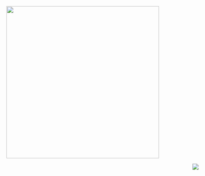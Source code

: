 <p align="left">
  <img width="400" src="https://github-readme-stats.vercel.app/api?username=HPaulson&show_icons=true?count_private=true" />
</p>
<p align="right">
  <img src="https://github-readme-stats.vercel.app/api/top-langs/?username=hpaulson&layout=compact" />
</p>

